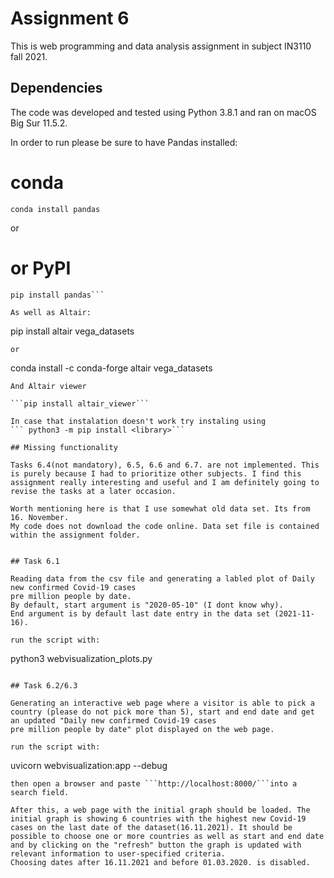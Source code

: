 # Assignment 6

This is web programming and data analysis assignment in subject IN3110 fall 2021.

## Dependencies

The code was developed and tested using Python 3.8.1 and ran on macOS Big Sur 11.5.2.

In order to run please be sure to have Pandas installed:
# conda
```
conda install pandas
```
or
# or PyPI
```
pip install pandas```

As well as Altair:

```
pip install altair vega_datasets
```
or
```
conda install -c conda-forge altair vega_datasets
```
And Altair viewer

```pip install altair_viewer```

In case that instalation doesn't work try instaling using
``` python3 -m pip install <library>```

## Missing functionality

Tasks 6.4(not mandatory), 6.5, 6.6 and 6.7. are not implemented. This is purely because I had to prioritize other subjects. I find this assignment really interesting and useful and I am definitely going to revise the tasks at a later occasion.

Worth mentioning here is that I use somewhat old data set. Its from 16. November. 
My code does not download the code online. Data set file is contained within the assignment folder.


## Task 6.1

Reading data from the csv file and generating a labled plot of Daily new confirmed Covid-19 cases
pre million people by date.
By default, start argument is "2020-05-10" (I dont know why).
End argument is by default last date entry in the data set (2021-11-16).

run the script with:

```
python3 webvisualization_plots.py
```

## Task 6.2/6.3

Generating an interactive web page where a visitor is able to pick a country (please do not pick more than 5), start and end date and get an updated "Daily new confirmed Covid-19 cases
pre million people by date" plot displayed on the web page.

run the script with:

```
uvicorn webvisualization:app --debug

```
then open a browser and paste ```http://localhost:8000/```into a search field.

After this, a web page with the initial graph should be loaded. The initial graph is showing 6 countries with the highest new Covid-19 cases on the last date of the dataset(16.11.2021). It should be possible to choose one or more countries as well as start and end date and by clicking on the "refresh" button the graph is updated with relevant information to user-specified criteria.
Choosing dates after 16.11.2021 and before 01.03.2020. is disabled.



